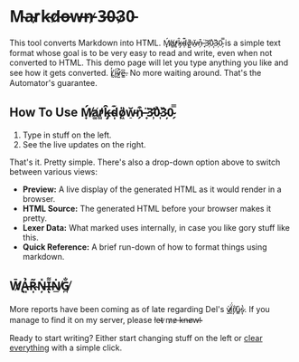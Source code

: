 M̴a̴r̷k̴d̸o̶w̶n̵ ̷3̶0̴3̷0̵
========================

This tool converts Markdown into HTML.  Ḿ̸̟a̸͚̕r̷̛͈k̶̡̑d̴̩͊o̸͖̎w̵̠̆n̵̗͒ ̵̟̈3̵̛̹0̴͎̉3̴̦̏0̴̗̿ is a simple text format whose goal is to be very easy to read and write, even when not converted to HTML.  This demo page will let you type anything you like and see how it gets converted.  L̸̰̓ḯ̴̬v̷͍͐e̶̳͆.  No more waiting around. That's the Automator's guarantee.

How To Use Ḿ̸̟a̸͚̕r̷̛͈k̶̡̑d̴̩͊o̸͖̎w̵̠̆n̵̗͒ ̵̟̈3̵̛̹0̴͎̉3̴̦̏0̴̗̿ 
-------------------------

1. Type in stuff on the left.
2. See the live updates on the right.

That's it.  Pretty simple.  There's also a drop-down option above to switch between various views:

- **Preview:**  A live display of the generated HTML as it would render in a browser.
- **HTML Source:**  The generated HTML before your browser makes it pretty.
- **Lexer Data:**  What marked uses internally, in case you like gory stuff like this.
- **Quick Reference:**  A brief run-down of how to format things using markdown.

W̷̨̄Ả̶͈R̴̩̃N̶̦̽I̶͌ͅṄ̸̲G̸̪̐
--------
More reports have been coming as of late regarding Del's v̸̺̍į̸̈́r̸͎̐u̴͇̎s̷͎̔. If you manage to find it on my server, please l̸e̴t̵ ̷m̷e̷ ̶k̵n̶o̸w̶!̴ 

Ready to start writing?  Either start changing stuff on the left or
[clear everything](/?text=) with a simple click.

